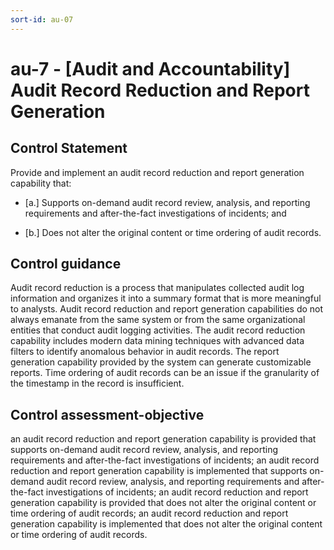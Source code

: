 ```yaml
---
sort-id: au-07
---
```


# au-7 - \[Audit and Accountability\] Audit Record Reduction and Report Generation

## Control Statement

Provide and implement an audit record reduction and report generation capability that:

- \[a.\] Supports on-demand audit record review, analysis, and reporting requirements and after-the-fact investigations of incidents; and

- \[b.\] Does not alter the original content or time ordering of audit records.

## Control guidance

Audit record reduction is a process that manipulates collected audit log information and organizes it into a summary format that is more meaningful to analysts. Audit record reduction and report generation capabilities do not always emanate from the same system or from the same organizational entities that conduct audit logging activities. The audit record reduction capability includes modern data mining techniques with advanced data filters to identify anomalous behavior in audit records. The report generation capability provided by the system can generate customizable reports. Time ordering of audit records can be an issue if the granularity of the timestamp in the record is insufficient.

## Control assessment-objective

an audit record reduction and report generation capability is provided that supports on-demand audit record review, analysis, and reporting requirements and after-the-fact investigations of incidents;
an audit record reduction and report generation capability is implemented that supports on-demand audit record review, analysis, and reporting requirements and after-the-fact investigations of incidents;
an audit record reduction and report generation capability is provided that does not alter the original content or time ordering of audit records;
an audit record reduction and report generation capability is implemented that does not alter the original content or time ordering of audit records.
